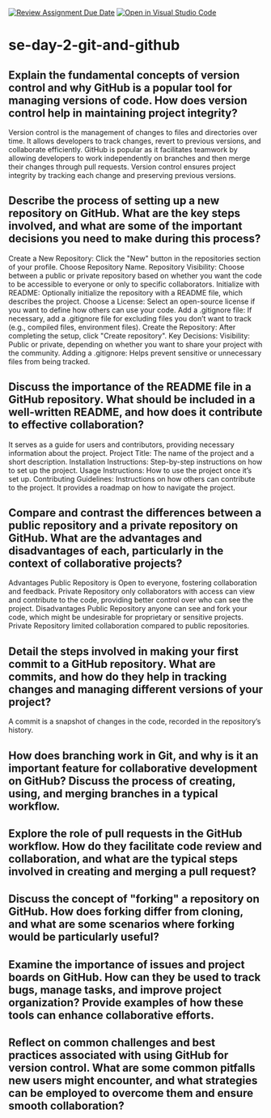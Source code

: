 [![Review Assignment Due Date](https://classroom.github.com/assets/deadline-readme-button-22041afd0340ce965d47ae6ef1cefeee28c7c493a6346c4f15d667ab976d596c.svg)](https://classroom.github.com/a/8wgCKhpZ)
[![Open in Visual Studio Code](https://classroom.github.com/assets/open-in-vscode-2e0aaae1b6195c2367325f4f02e2d04e9abb55f0b24a779b69b11b9e10269abc.svg)](https://classroom.github.com/online_ide?assignment_repo_id=18659317&assignment_repo_type=AssignmentRepo)
# se-day-2-git-and-github
## Explain the fundamental concepts of version control and why GitHub is a popular tool for managing versions of code. How does version control help in maintaining project integrity?

Version control is the management of changes to files and directories over time. It allows developers to track changes, revert to previous versions, and collaborate efficiently. 
GitHub is popular as it facilitates teamwork by allowing developers to work independently on branches and then merge their changes through pull requests.
Version control ensures project integrity by tracking each change and preserving previous versions.

## Describe the process of setting up a new repository on GitHub. What are the key steps involved, and what are some of the important decisions you need to make during this process?

Create a New Repository: Click the "New" button in the repositories section of your profile.
Choose Repository Name.
Repository Visibility: Choose between a public or private repository based on whether you want the code to be accessible to everyone or only to specific collaborators.
Initialize with README: Optionally initialize the repository with a README file, which describes the project.
Choose a License: Select an open-source license if you want to define how others can use your code.
Add a .gitignore file: If necessary, add a .gitignore file for excluding files you don’t want to track (e.g., compiled files, environment files).
Create the Repository: After completing the setup, click "Create repository".
Key Decisions: Visibility: Public or private, depending on whether you want to share your project with the community.
              Adding a .gitignore: Helps prevent sensitive or unnecessary files from being tracked.
              
## Discuss the importance of the README file in a GitHub repository. What should be included in a well-written README, and how does it contribute to effective collaboration?
 It serves as a guide for users and contributors, providing necessary information about the project.
Project Title: The name of the project and a short description.
Installation Instructions: Step-by-step instructions on how to set up the project.
Usage Instructions: How to use the project once it’s set up.
Contributing Guidelines: Instructions on how others can contribute to the project.
It provides a roadmap on how to navigate the project.

## Compare and contrast the differences between a public repository and a private repository on GitHub. What are the advantages and disadvantages of each, particularly in the context of collaborative projects?
Advantages
Public Repository is Open to everyone, fostering collaboration and feedback.
Private Repository only collaborators with access can view and contribute to the code, providing better control over who can see the project.
Disadvantages
Public Repository anyone can see and fork your code, which might be undesirable for proprietary or sensitive projects.
Private Repository limited collaboration compared to public repositories.

## Detail the steps involved in making your first commit to a GitHub repository. What are commits, and how do they help in tracking changes and managing different versions of your project?
A commit is a snapshot of changes in the code, recorded in the repository’s history.


## How does branching work in Git, and why is it an important feature for collaborative development on GitHub? Discuss the process of creating, using, and merging branches in a typical workflow.

## Explore the role of pull requests in the GitHub workflow. How do they facilitate code review and collaboration, and what are the typical steps involved in creating and merging a pull request?

## Discuss the concept of "forking" a repository on GitHub. How does forking differ from cloning, and what are some scenarios where forking would be particularly useful?

## Examine the importance of issues and project boards on GitHub. How can they be used to track bugs, manage tasks, and improve project organization? Provide examples of how these tools can enhance collaborative efforts.

## Reflect on common challenges and best practices associated with using GitHub for version control. What are some common pitfalls new users might encounter, and what strategies can be employed to overcome them and ensure smooth collaboration?
